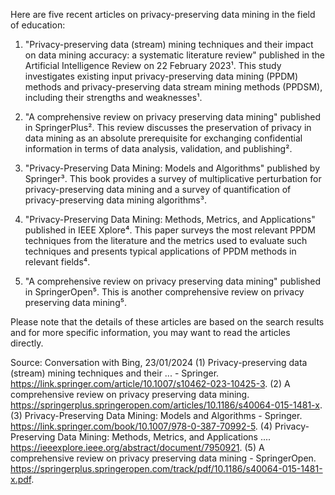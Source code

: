 Here are five recent articles on privacy-preserving data mining in the field of education:

1. "Privacy-preserving data (stream) mining techniques and their impact on data mining accuracy: a systematic literature review" published in the Artificial Intelligence Review on 22 February 2023¹. This study investigates existing input privacy-preserving data mining (PPDM) methods and privacy-preserving data stream mining methods (PPDSM), including their strengths and weaknesses¹.

2. "A comprehensive review on privacy preserving data mining" published in SpringerPlus². This review discusses the preservation of privacy in data mining as an absolute prerequisite for exchanging confidential information in terms of data analysis, validation, and publishing².

3. "Privacy-Preserving Data Mining: Models and Algorithms" published by Springer³. This book provides a survey of multiplicative perturbation for privacy-preserving data mining and a survey of quantification of privacy-preserving data mining algorithms³.

4. "Privacy-Preserving Data Mining: Methods, Metrics, and Applications" published in IEEE Xplore⁴. This paper surveys the most relevant PPDM techniques from the literature and the metrics used to evaluate such techniques and presents typical applications of PPDM methods in relevant fields⁴.

5. "A comprehensive review on privacy preserving data mining" published in SpringerOpen⁵. This is another comprehensive review on privacy preserving data mining⁵.

Please note that the details of these articles are based on the search results and for more specific information, you may want to read the articles directly.

Source: Conversation with Bing, 23/01/2024
(1) Privacy-preserving data (stream) mining techniques and their ... - Springer. https://link.springer.com/article/10.1007/s10462-023-10425-3.
(2) A comprehensive review on privacy preserving data mining. https://springerplus.springeropen.com/articles/10.1186/s40064-015-1481-x.
(3) Privacy-Preserving Data Mining: Models and Algorithms - Springer. https://link.springer.com/book/10.1007/978-0-387-70992-5.
(4) Privacy-Preserving Data Mining: Methods, Metrics, and Applications .... https://ieeexplore.ieee.org/abstract/document/7950921.
(5) A comprehensive review on privacy preserving data mining - SpringerOpen. https://springerplus.springeropen.com/track/pdf/10.1186/s40064-015-1481-x.pdf.
